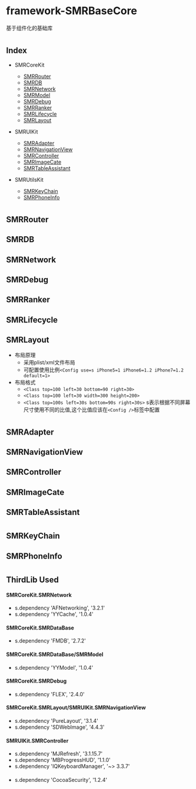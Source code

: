 # framework-SMRBaseCore
基于组件化的基础库


#
## Index
* SMRCoreKit
  * [SMRRouter](#wiki-SMRRouter)
  * [SMRDB](#wiki-SMRDB)
  * [SMRNetwork](#wiki-SMRNetwork)
  * [SMRModel](#wiki-SMRModel)
  * [SMRDebug](#wiki-SMRDebug)
  * [SMRRanker](#wiki-SMRRanker)
  * [SMRLifecycle](#wiki-SMRLifecycle)
  * [SMRLayout](#wiki-SMRLayout)
  

* SMRUIKit
  * [SMRAdapter](#wiki-SMRAdapter)
  * [SMRNavigationView](#wiki-SMRNavigationView)
  * [SMRController](#wiki-SMRController)
  * [SMRImageCate](#wiki-SMRImageCate)
  * [SMRTableAssistant](#wiki-SMRTableAssistant)
  

* SMRUtilsKit
  * [SMRKeyChain](#wiki-SMRKeyChain)
  * [SMRPhoneInfo](#wiki-SMRPhoneInfo)
 
 
#
## <a id="wiki-SMRRouter"></a>SMRRouter
## <a id="wiki-SMRDB"></a>SMRDB
## <a id="wiki-SMRNetwork"></a>SMRNetwork
## <a id="wiki-SMRDebug"></a>SMRDebug
## <a id="wiki-SMRRanker"></a>SMRRanker
## <a id="wiki-SMRLifecycle"></a>SMRLifecycle
## <a id="wiki-SMRLayout"></a>SMRLayout
* 布局原理
  * 采用plist/xml文件布局
  * 可配置使用比例`<Config use=s iPhone5=1 iPhone6=1.2 iPhone7=1.2 default=1>`
* 布局格式
  * `<Class top=100 left=30 bottom=90 right=30>`
  * `<Class top=100 left=30 width=300 height=200>`
  * `<Class top=100s left=30s bottom=90s right=30s>` s表示根据不同屏幕尺寸使用不同的比值,这个比值应该在`<Config />`标签中配置
#
## <a id="wiki-SMRAdapter"></a>SMRAdapter
## <a id="wiki-SMRNavigationView"></a>SMRNavigationView
## <a id="wiki-SMRController"></a>SMRController
## <a id="wiki-SMRImageCate"></a>SMRImageCate
## <a id="wiki-SMRTableAssistant"></a>SMRTableAssistant
#
## <a id="wiki-SMRKeyChain"></a>SMRKeyChain
## <a id="wiki-SMRPhoneInfo"></a>SMRPhoneInfo


#
## ThirdLib Used
#### SMRCoreKit.SMRNetwork
  * s.dependency 'AFNetworking', '3.2.1'
  * s.dependency 'YYCache', '1.0.4'
#### SMRCoreKit.SMRDataBase
  * s.dependency 'FMDB', '2.7.2'
#### SMRCoreKit.SMRDataBase/SMRModel
  * s.dependency 'YYModel', '1.0.4'
#### SMRCoreKit.SMRDebug
  * s.dependency 'FLEX', '2.4.0'
#### SMRCoreKit.SMRLayout/SMRUIKit.SMRNavigationView
  * s.dependency 'PureLayout', '3.1.4'
  * s.dependency 'SDWebImage', '4.4.3'
#### SMRUIKit.SMRController
  * s.dependency 'MJRefresh', '3.1.15.7'
  * s.dependency 'MBProgressHUD', '1.1.0'
  * s.dependency 'IQKeyboardManager', '~> 3.3.7'
####
  * s.dependency 'CocoaSecurity', '1.2.4'

